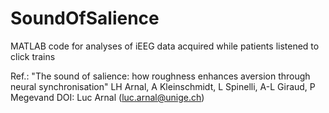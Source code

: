 # SoundOfSalience

MATLAB code for analyses of iEEG data acquired while patients listened to click trains 

Ref.: 
"The sound of salience: how roughness enhances aversion through neural synchronisation" 
LH Arnal, A Kleinschmidt, L Spinelli, A-L Giraud, P Megevand 
DOI: 
Luc Arnal (luc.arnal@unige.ch)

